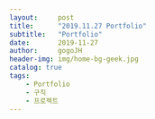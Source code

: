 ```yaml
---
layout:     post
title:      "2019.11.27 Portfolio"
subtitle:   "Portfolio"
date:       2019-11-27
author:     gogoJH
header-img: img/home-bg-geek.jpg
catalog: true
tags:
    - Portfolio
    - 구직
    - 프로젝트
---
```


<!--stackedit_data:
eyJoaXN0b3J5IjpbMTk5MjQzOTk4NF19
-->